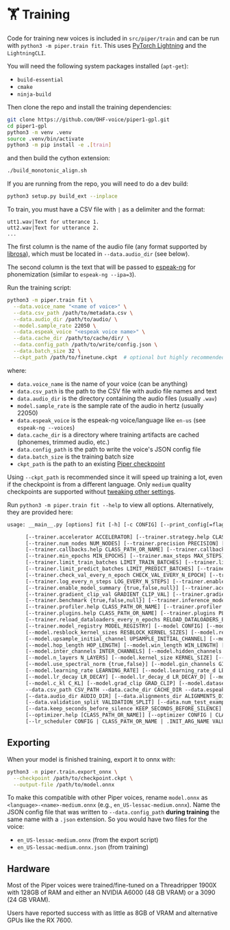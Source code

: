 # 🏋️ Training

Code for training new voices is included in `src/piper/train` and can be run with `python3 -m piper.train fit`.
This uses [PyTorch Lightning][lighting] and the `LightningCLI`.

You will need the following system packages installed (`apt-get`):

* `build-essential`
* `cmake`
* `ninja-build`

Then clone the repo and install the training dependencies:

``` sh
git clone https://github.com/OHF-voice/piper1-gpl.git
cd piper1-gpl
python3 -m venv .venv
source .venv/bin/activate
python3 -m pip install -e .[train]
```

and then build the cython extension:

``` sh
./build_monotonic_align.sh
```

If you are running from the repo, you will need to do a dev build:

``` sh
python3 setup.py build_ext --inplace
```

To train, you must have a CSV file with `|` as a delimiter and the format:

``` csv
utt1.wav|Text for utterance 1.
utt2.wav|Text for utterance 2.
...
```

The first column is the name of the audio file (any format supported by [librosa][]), which must be located in `--data.audio_dir` (see below).

The second column is the text that will be passed to [espeak-ng][] for phonemization (similar to `espeak-ng --ipa=3`).

Run the training script:

``` sh
python3 -m piper.train fit \
  --data.voice_name "<name of voice>" \
  --data.csv_path /path/to/metadata.csv \
  --data.audio_dir /path/to/audio/ \
  --model.sample_rate 22050 \
  --data.espeak_voice "<espeak voice name>" \
  --data.cache_dir /path/to/cache/dir/ \
  --data.config_path /path/to/write/config.json \
  --data.batch_size 32 \
  --ckpt_path /path/to/finetune.ckpt  # optional but highly recommended
```

where:

* `data.voice_name` is the name of your voice (can be anything)
* `data.csv_path` is the path to the CSV file with audio file names and text
* `data.audio_dir` is the directory containing the audio files (usually `.wav`)
* `model.sample_rate` is the sample rate of the audio in hertz (usually 22050)
* `data.espeak_voice` is the espeak-ng voice/language like `en-us` (see `espeak-ng --voices`)
* `data.cache_dir` is a directory where training artifacts are cached (phonemes, trimmed audio, etc.)
* `data.config_path` is the path to write the voice's JSON config file
* `data.batch_size` is the training batch size
* `ckpt_path` is the path to an existing [Piper checkpoint][piper-checkpoints]

Using `--ckpt_path` is recommended since it will speed up training a lot, even if the checkpoint is from a different language. Only `medium` quality checkpoints are supported without [tweaking other settings][audio-config].

Run `python3 -m piper.train fit --help` to view all options. Alternatively, they are provided here:

```txt
usage: __main__.py [options] fit [-h] [-c CONFIG] [--print_config[=flags]] [--seed_everything SEED_EVERYTHING] [--trainer CONFIG] [--trainer.accelerator.help CLASS_PATH_OR_NAME]

      [--trainer.accelerator ACCELERATOR] [--trainer.strategy.help CLASS_PATH_OR_NAME] [--trainer.strategy STRATEGY] [--trainer.devices DEVICES]
      [--trainer.num_nodes NUM_NODES] [--trainer.precision PRECISION] [--trainer.logger.help CLASS_PATH_OR_NAME] [--trainer.logger LOGGER]
      [--trainer.callbacks.help CLASS_PATH_OR_NAME] [--trainer.callbacks CALLBACKS] [--trainer.fast_dev_run FAST_DEV_RUN] [--trainer.max_epochs MAX_EPOCHS]
      [--trainer.min_epochs MIN_EPOCHS] [--trainer.max_steps MAX_STEPS] [--trainer.min_steps MIN_STEPS] [--trainer.max_time MAX_TIME]
      [--trainer.limit_train_batches LIMIT_TRAIN_BATCHES] [--trainer.limit_val_batches LIMIT_VAL_BATCHES] [--trainer.limit_test_batches LIMIT_TEST_BATCHES]
      [--trainer.limit_predict_batches LIMIT_PREDICT_BATCHES] [--trainer.overfit_batches OVERFIT_BATCHES] [--trainer.val_check_interval VAL_CHECK_INTERVAL]
      [--trainer.check_val_every_n_epoch CHECK_VAL_EVERY_N_EPOCH] [--trainer.num_sanity_val_steps NUM_SANITY_VAL_STEPS]
      [--trainer.log_every_n_steps LOG_EVERY_N_STEPS] [--trainer.enable_checkpointing {true,false,null}] [--trainer.enable_progress_bar {true,false,null}]
      [--trainer.enable_model_summary {true,false,null}] [--trainer.accumulate_grad_batches ACCUMULATE_GRAD_BATCHES]
      [--trainer.gradient_clip_val GRADIENT_CLIP_VAL] [--trainer.gradient_clip_algorithm GRADIENT_CLIP_ALGORITHM] [--trainer.deterministic DETERMINISTIC]
      [--trainer.benchmark {true,false,null}] [--trainer.inference_mode {true,false}] [--trainer.use_distributed_sampler {true,false}]
      [--trainer.profiler.help CLASS_PATH_OR_NAME] [--trainer.profiler PROFILER] [--trainer.detect_anomaly {true,false}] [--trainer.barebones {true,false}]
      [--trainer.plugins.help CLASS_PATH_OR_NAME] [--trainer.plugins PLUGINS] [--trainer.sync_batchnorm {true,false}]
      [--trainer.reload_dataloaders_every_n_epochs RELOAD_DATALOADERS_EVERY_N_EPOCHS] [--trainer.default_root_dir DEFAULT_ROOT_DIR]
      [--trainer.model_registry MODEL_REGISTRY] [--model CONFIG] [--model.sample_rate SAMPLE_RATE] [--model.num_speakers NUM_SPEAKERS] [--model.resblock RESBLOCK]
      [--model.resblock_kernel_sizes RESBLOCK_KERNEL_SIZES] [--model.resblock_dilation_sizes RESBLOCK_DILATION_SIZES] [--model.upsample_rates UPSAMPLE_RATES]
      [--model.upsample_initial_channel UPSAMPLE_INITIAL_CHANNEL] [--model.upsample_kernel_sizes UPSAMPLE_KERNEL_SIZES] [--model.filter_length FILTER_LENGTH]
      [--model.hop_length HOP_LENGTH] [--model.win_length WIN_LENGTH] [--model.mel_channels MEL_CHANNELS] [--model.mel_fmin MEL_FMIN] [--model.mel_fmax MEL_FMAX]
      [--model.inter_channels INTER_CHANNELS] [--model.hidden_channels HIDDEN_CHANNELS] [--model.filter_channels FILTER_CHANNELS] [--model.n_heads N_HEADS]
      [--model.n_layers N_LAYERS] [--model.kernel_size KERNEL_SIZE] [--model.p_dropout P_DROPOUT] [--model.n_layers_q N_LAYERS_Q]
      [--model.use_spectral_norm {true,false}] [--model.gin_channels GIN_CHANNELS] [--model.use_sdp {true,false}] [--model.segment_size SEGMENT_SIZE]
      [--model.learning_rate LEARNING_RATE] [--model.learning_rate_d LEARNING_RATE_D] [--model.betas [ITEM,...]] [--model.betas_d [ITEM,...]] [--model.eps EPS]
      [--model.lr_decay LR_DECAY] [--model.lr_decay_d LR_DECAY_D] [--model.init_lr_ratio INIT_LR_RATIO] [--model.warmup_epochs WARMUP_EPOCHS] [--model.c_mel C_MEL]
      [--model.c_kl C_KL] [--model.grad_clip GRAD_CLIP] [--model.dataset.help [CLASS_PATH_OR_NAME]] [--model.dataset DATASET] [--data CONFIG]
      --data.csv_path CSV_PATH --data.cache_dir CACHE_DIR --data.espeak_voice ESPEAK_VOICE --data.config_path CONFIG_PATH --data.voice_name VOICE_NAME
      [--data.audio_dir AUDIO_DIR] [--data.alignments_dir ALIGNMENTS_DIR] [--data.num_symbols NUM_SYMBOLS] [--data.batch_size BATCH_SIZE]
      [--data.validation_split VALIDATION_SPLIT] [--data.num_test_examples NUM_TEST_EXAMPLES] [--data.num_workers NUM_WORKERS] [--data.trim_silence {true,false}]
      [--data.keep_seconds_before_silence KEEP_SECONDS_BEFORE_SILENCE] [--data.keep_seconds_after_silence KEEP_SECONDS_AFTER_SILENCE]
      [--optimizer.help [CLASS_PATH_OR_NAME]] [--optimizer CONFIG | CLASS_PATH_OR_NAME | .INIT_ARG_NAME VALUE] [--lr_scheduler.help CLASS_PATH_OR_NAME]
      [--lr_scheduler CONFIG | CLASS_PATH_OR_NAME | .INIT_ARG_NAME VALUE] [--ckpt_path CKPT_PATH]
```

## Exporting

When your model is finished training, export it to onnx with:

``` sh
python3 -m piper.train.export_onnx \
  --checkpoint /path/to/checkpoint.ckpt \
  --output-file /path/to/model.onnx
```

To make this compatible with other Piper voices, rename `model.onnx` as `<language>-<name>-medium.onnx` (e.g., `en_US-lessac-medium.onnx`). Name the JSON config file that was written to `--data.config_path` **during training** the same name with a `.json` extension. So you would have two files for the voice:

* `en_US-lessac-medium.onnx` (from the export script)
* `en_US-lessac-medium.onnx.json` (from training)

## Hardware

Most of the Piper voices were trained/fine-tuned on a Threadripper 1900X with 128GB of RAM and either an NVIDIA A6000 (48 GB VRAM) or a 3090 (24 GB VRAM).

Users have reported success with as little as 8GB of VRAM and alternative GPUs like the RX 7600.

<!-- Links -->
[espeak-ng]: https://github.com/espeak-ng/espeak-ng
[lighting]: https://lightning.ai/docs/pytorch/stable/
[librosa]: https://librosa.org/doc/latest/index.html
[piper-checkpoints]: https://huggingface.co/datasets/rhasspy/piper-checkpoints
[audio-config]: https://github.com/rhasspy/piper/blob/9b1c6397698b1da11ad6cca2b318026b628328ec/src/python/piper_train/vits/config.py#L20
